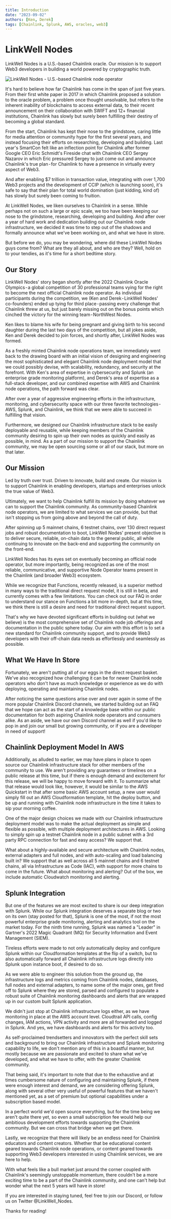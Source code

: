 ```yaml
---
title: Introduction
date: "2023-09-02"
authors: [Ken, Derek]
tags: [Chainlink, Splunk, AWS, oracles, web3]
---
```


# LinkWell Nodes
LinkWell Nodes is a U.S.-based Chainlink oracle. Our mission is to support Web3 developers in building a world powered by cryptographic truth.

![LinkWell Nodes - U.S.-based Chainlink node operator](/img/lw-banner_1080x485_Docs-Home.webp "LinkWell Nodes - U.S.-based Chainlink node operator")

<!--truncate-->

It's hard to believe how far Chainlink has come in the span of just five years. From their first white paper in 2017 in which Chainlink proposed a solution to the oracle problem, a problem once thought unsolvable, but refers to the inherent inability of blockchains to access external data, to their recent announcement on their collaboration with SWIFT and 12+ financial institutions, Chainlink has slowly but surely been fulfilling their destiny of becoming a global standard.

From the start, Chainlink has kept their nose to the grindstone, caring little for media attention or community hype for the first several years, and instead focusing their efforts on researching, developing and building. Last year's SmartCon felt like an inflection point for Chainlink after former Google CEO Eric Schmidt's Fireside chat with Chainlink CEO Sergey Nazarov in which Eric pressured Sergey to just come out and announce Chainlink's true plan - for Chainlink to have a presence in virtually every aspect of Web3.

And after enabling $7 trillion in transaction value, integrating with over 1,700 Web3 projects and the development of CCIP (which is launching soon), it's safe to say that their plan for total world domination (just kidding, kind of) has slowly but surely been coming to fruition.

At LinkWell Nodes, we liken ourselves to Chainlink in a sense. While perhaps not on such a large or epic scale, we too have been keeping our nose to the grindstone, researching, developing and building. And after over a year of hard work and dedication building out our Chainlink node infrastructure, we decided it was time to step out of the shadows and formally announce what we've been working on, and what we have in store.

But before we do, you may be wondering, where did these LinkWell Nodes guys come from? What are they all about, and who are they? Well, hold on to your tendies, as it's time for a short bedtime story.

## Our Story
LinkWell Nodes' story began shortly after the 2022 Chainlink Oracle Olympics - a global competition of 30 professional teams vying for the right to become the next official Chainlink node operator. As individual participants during the competition, we (Ken and Derek - LinkWell Nodes' co-founders) ended up tying for third place - passing every challenge that Chainlink threw at us, but just barely missing out on the bonus points which cinched the victory for the winning team - NorthWest Nodes.

Ken likes to blame his wife for being pregnant and giving birth to his second daughter during the last two days of the competition, but all jokes aside, Ken and Derek decided to join forces, and shortly after, LinkWell Nodes was formed.

As a freshly minted Chainlink node operations team, we immediately went back to the drawing board with an initial vision of designing and engineering the most sophisticated and elegant Chainlink node deployment model that we could possibly devise, with scalability, redundancy, and security at the forefront. With Ken's area of expertise in cybersecurity and Splunk (an enterprise grade monitoring platform), and Derek's area of expertise as a full-stack developer, and our combined expertise with AWS and Chainlink node operations, the path forward was clear.

After over a year of aggressive engineering efforts in the infrastructure, monitoring, and cybersecurity space with our three favorite technologies - AWS, Splunk, and Chainlink, we think that we were able to succeed in fulfilling that vision.

Furthermore, we designed our Chainlink infrastructure stack to be easily deployable and reusable, while keeping members of the Chainlink community desiring to spin up their own nodes as quickly and easily as possible, in mind. As a part of our mission to support the Chainlink community, we may be open sourcing some or all of our stack, but more on that later.

## Our Mission
Led by truth over trust. Driven to innovate, build and create. Our mission is to support Chainlink in enabling developers, startups and enterprises unlock the true value of Web3.

Ultimately, we want to help Chainlink fulfill its mission by doing whatever we can to support the Chainlink community. As community-based Chainlink node operators, we are limited to what services we can provide, but that isn't stopping us from going above and beyond the call of duty.

After spinning up 5 mainnet chains, 6 testnet chains, over 130 direct request jobs and robust documentation to boot, LinkWell Nodes' present objective is to deliver secure, reliable, on-chain data to the general public, all while continuing to innovate on the back-end and supporting the community on the front-end.

LinkWell Nodes has its eyes set on eventually becoming an official node operator, but more importantly, being recognized as one of the most reliable, communicative, and supportive Node Operator teams present in the Chainlink (and broader Web3) ecosystem.

While we recognize that Functions, recently released, is a superior method in many ways to the traditional direct request model, it is still in beta, and currently comes with a few limitations. You can check out our FAQ in order to understand our stance on Functions a bit more in-depth, but at this time, we think there is still a desire and need for traditional direct request support.

That's why we have devoted significant efforts in building out (what we believe) is the most comprehensive set of Chainlink node job offerings and documentation in the public sphere today. Our aim with this effort is to set a new standard for Chainlink community support, and to provide Web3 developers with their off-chain data needs as effortlessly and seamlessly as possible.

## What We Have In Store
Fortunately, we aren't putting all of our eggs in the direct request basket. We've also recognized how challenging it can be for newer Chainlink node operators who don't have as much knowledge or experience as we do with deploying, operating and maintaining Chainlink nodes.

After noticing the same questions arise over and over again in some of the more popular Chainlink Discord channels, we started building out an FAQ that we hope can act as the start of a knowledge base within our public documentation for both aspiring Chainlink node operators and consumers alike. As an aside, we have our own Discord channel as well if you'd like to pop in and join our small but growing community, or if you are a developer in need of support!

## Chainlink Deployment Model In AWS
Additionally, as alluded to earlier, we may have plans in place to open source our Chainlink infrastructure stack for other members of the community to use. We aren't providing any guarantees or timelines on a public release at this time, but if there is enough demand and excitement for this release, we will be happy to move forward with it.
To summarize what that release would look like, however, it would be similar to the AWS Quickstart in that after some basic AWS account setup, a new user would simply fill out an AWS Cloudformation template, hit the deploy button, and be up and running with Chainlink node infrastructure in the time it takes to sip your morning coffee.

One of the major design choices we made with our Chainlink infrastructure deployment model was to make the actual deployment as simple and flexible as possible, with multiple deployment architectures in AWS. Looking to simply spin up a testnet Chainlink node in a public subnet with a 3rd party RPC connection for fast and easy access? We support that.

What about a highly-available and secure architecture with Chainlink nodes, external adapters and full nodes, and with auto-scaling and load balancing built in? We support that as well across all 5 mainnet chains and 6 testnet chains, all via Infrastructure as Code (IAC), with support for more chains to come in the future. What about monitoring and alerting? Out of the box, we include automatic Cloudwatch monitoring and alerting.

## Splunk Integration
But one of the features we are most excited to share is our deep integration with Splunk. While our Splunk integration deserves a separate blog or two on its own (stay posted for that), Splunk is one of the most, if not the most powerful enterprise grade monitoring, alerting and analytics tool on the market today. For the ninth time running, Splunk was named a "Leader" in Gartner's 2022 Magic Quadrant (MQ) for Security Information and Event Management (SIEM).

Tireless efforts were made to not only automatically deploy and configure Splunk within our Cloudformation templates at the flip of a switch, but to also automatically forward all Chainlink infrastructure logs directly into Splunk upon instance boot, if desired to do so.

As we were able to engineer this solution from the ground up, the infrastructure logs and metrics coming from Chainlink nodes, databases, full nodes and external adapters, to name some of the major ones, get fired off to Splunk where they are stored, parsed and configured to populate a robust suite of Chainlink monitoring dashboards and alerts that are wrapped up in our custom built Splunk application.

We didn't just stop at Chainlink infrastructure logs either, as we have monitoring in place at the AWS account level. Cloudtrail API calls, config changes, IAM actions, VPN activity and more are all forwarded and logged in Splunk. And yes, we have dashboards and alerts for this activity too.

As self-proclaimed trendsetters and innovators with the perfect skill sets and background to bring our Chainlink infrastructure and Splunk monitoring capability to life, we don't mention any of this in a boastful manner, but mostly because we are passionate and excited to share what we've developed, and what we have to offer, with the greater Chainlink community.

That being said, it's important to note that due to the exhaustive and at times cumbersome nature of configuring and maintaining Splunk, if there were enough interest and demand, we are considering offering Splunk, along with several other very useful of powerful features that we haven't mentioned yet, as a set of premium but optional capabilities under a subscription based model.

In a perfect world we'd open source everything, but for the time being we aren't quite there yet, so even a small subscription fee would help our ambitious development efforts towards supporting the Chainlink community. But we can cross that bridge when we get there.

Lastly, we recognize that there will likely be an endless need for Chainlink educators and content creators. Whether that be educational content geared towards Chainlink node operations, or content geared towards supporting Web3 developers interested in using Chainlink services, we are here to help.

With what feels like a bull market just around the corner coupled with Chainlink's seemingly unstoppable momentum, there couldn't be a more exciting time to be a part of the Chainlink community, and one can't help but wonder what the next 5 years will have in store!

If you are interested in staying tuned, feel free to join our Discord, or follow us on Twitter @LinkWell_Nodes.

Thanks for reading!